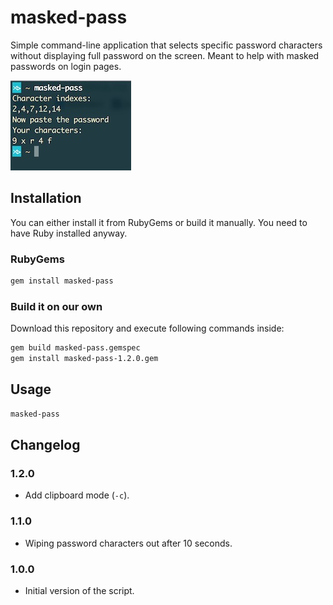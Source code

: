 # masked-pass

Simple command-line application that selects specific password characters without displaying full password on the screen. Meant to help with masked passwords on login pages.

![Screenshot](https://github.com/mmateja/masked-pass/blob/master/screenshot.jpg)


## Installation

You can either install it from RubyGems or build it manually. You need to have Ruby installed anyway.

### RubyGems

```bash
gem install masked-pass
```

### Build it on our own

Download this repository and execute following commands inside:
```bash
gem build masked-pass.gemspec
gem install masked-pass-1.2.0.gem
```


## Usage

```bash
masked-pass
```


## Changelog

### 1.2.0

* Add clipboard mode (`-c`).

### 1.1.0

* Wiping password characters out after 10 seconds.

### 1.0.0

* Initial version of the script.

